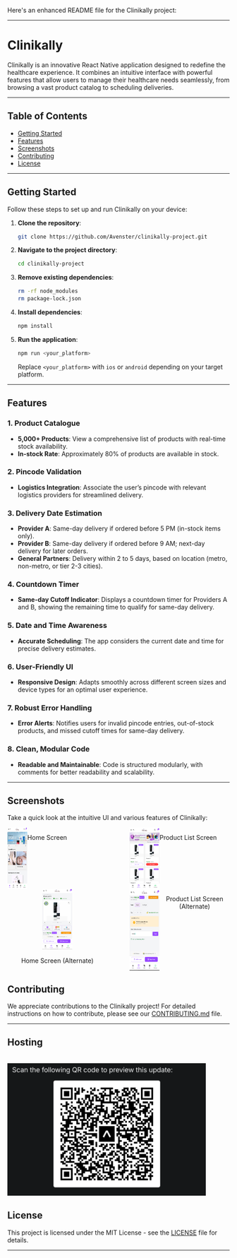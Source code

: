 Here's an enhanced README file for the Clinikally project:

---

# Clinikally

Clinikally is an innovative React Native application designed to redefine the healthcare experience. It combines an intuitive interface with powerful features that allow users to manage their healthcare needs seamlessly, from browsing a vast product catalog to scheduling deliveries.

---

## Table of Contents
- [Getting Started](#getting-started)
- [Features](#features)
- [Screenshots](#screenshots)
- [Contributing](#contributing)
- [License](#license)

---

## Getting Started

Follow these steps to set up and run Clinikally on your device:

1. **Clone the repository**:
    ```bash
    git clone https://github.com/Avenster/clinikally-project.git
    ```

2. **Navigate to the project directory**:
    ```bash
    cd clinikally-project
    ```

3. **Remove existing dependencies**:
    ```bash
    rm -rf node_modules
    rm package-lock.json
    ```

4. **Install dependencies**:
    ```bash
    npm install
    ```

5. **Run the application**:
    ```bash
    npm run <your_platform>
    ```
    Replace `<your_platform>` with `ios` or `android` depending on your target platform.

---

## Features

### 1. Product Catalogue
- **5,000+ Products**: View a comprehensive list of products with real-time stock availability.
- **In-stock Rate**: Approximately 80% of products are available in stock.

### 2. Pincode Validation
- **Logistics Integration**: Associate the user’s pincode with relevant logistics providers for streamlined delivery.

### 3. Delivery Date Estimation
- **Provider A**: Same-day delivery if ordered before 5 PM (in-stock items only).
- **Provider B**: Same-day delivery if ordered before 9 AM; next-day delivery for later orders.
- **General Partners**: Delivery within 2 to 5 days, based on location (metro, non-metro, or tier 2-3 cities).

### 4. Countdown Timer
- **Same-day Cutoff Indicator**: Displays a countdown timer for Providers A and B, showing the remaining time to qualify for same-day delivery.

### 5. Date and Time Awareness
- **Accurate Scheduling**: The app considers the current date and time for precise delivery estimates.

### 6. User-Friendly UI
- **Responsive Design**: Adapts smoothly across different screen sizes and device types for an optimal user experience.

### 7. Robust Error Handling
- **Error Alerts**: Notifies users for invalid pincode entries, out-of-stock products, and missed cutoff times for same-day delivery.

### 8. Clean, Modular Code
- **Readable and Maintainable**: Code is structured modularly, with comments for better readability and scalability.

---

## Screenshots

Take a quick look at the intuitive UI and various features of Clinikally:
<div style="display: flex; flex-direction: row; justify-content: space-between; width: 100%;">
  <div style="display:flex; width: 30%; text-align: center; height="auto"">
    <img src="./ss1.png" alt="Home Screen" width="30%" height="auto">
    <p>Home Screen</p>
  </div>
  <div style=" display:flex; width: 45%; text-align: center; height="auto"">
    <img src="./ss2.png" alt="Product List Screen" width="30%" height="auto">
    <p>Product List Screen</p>
  </div>
</div>

<div style="display: flex; flex-direction: row; justify-content: space-between; width: 100%;">
  <div style="width: 45%; text-align: center; height="auto"">
    <img src="./ss3.png" alt="Home Screen (Alternate)" width="30%" height="auto">
    <p>Home Screen (Alternate)</p>
  </div>
  <div style=" display:flex; width: 45%; text-align: center; height="auto"">
    <img src="./ss4.png" alt="Product List Screen (Alternate)" width="30%" height="auto">
    <p>Product List Screen (Alternate)</p>
  </div>
</div>



## Contributing

We appreciate contributions to the Clinikally project! For detailed instructions on how to contribute, please see our [CONTRIBUTING.md](CONTRIBUTING.md) file.

---
## Hosting
<br>
<img src="./ss6.png" alt="Home Screen" width="auto" height="300vh">

## License

This project is licensed under the MIT License - see the [LICENSE](LICENSE) file for details.

---
